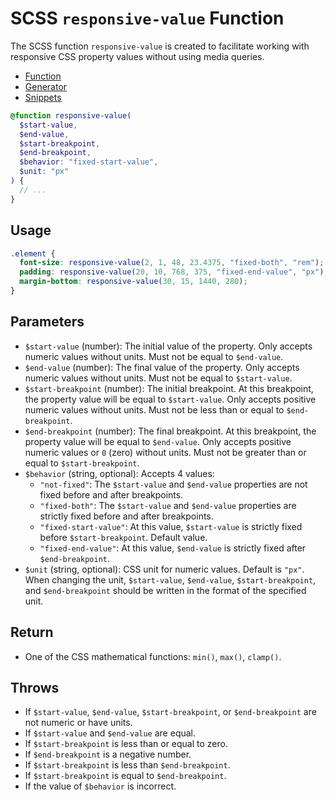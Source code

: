 # SCSS `responsive-value` Function

The SCSS function `responsive-value` is created to facilitate working with responsive CSS property values without using media queries.

- [Function](responsive-value.scss)
- [Generator](https://javidrashkhansoi.github.io/responsive-value/)
- [Snippets](responsive-value.code-snippets)

```scss
@function responsive-value(
  $start-value,
  $end-value,
  $start-breakpoint,
  $end-breakpoint,
  $behavior: "fixed-start-value",
  $unit: "px"
) {
  // ...
}
```

## Usage

```scss
.element {
  font-size: responsive-value(2, 1, 48, 23.4375, "fixed-both", "rem");
  padding: responsive-value(20, 10, 768, 375, "fixed-end-value", "px");
  margin-bottom: responsive-value(30, 15, 1440, 280);
}
```

## Parameters

- `$start-value` (number): The initial value of the property. Only accepts numeric values without units. Must not be equal to `$end-value`.
- `$end-value` (number): The final value of the property. Only accepts numeric values without units. Must not be equal to `$start-value`.
- `$start-breakpoint` (number): The initial breakpoint. At this breakpoint, the property value will be equal to `$start-value`. Only accepts positive numeric values without units. Must not be less than or equal to `$end-breakpoint`.
- `$end-breakpoint` (number): The final breakpoint. At this breakpoint, the property value will be equal to `$end-value`. Only accepts positive numeric values or `0` (zero) without units. Must not be greater than or equal to `$start-breakpoint`.
- `$behavior` (string, optional): Accepts 4 values:
  - `"not-fixed"`: The `$start-value` and `$end-value` properties are not fixed before and after breakpoints.
  - `"fixed-both"`: The `$start-value` and `$end-value` properties are strictly fixed before and after breakpoints.
  - `"fixed-start-value"`: At this value, `$start-value` is strictly fixed before `$start-breakpoint`. Default value.
  - `"fixed-end-value"`: At this value, `$end-value` is strictly fixed after `$end-breakpoint`.
- `$unit` (string, optional): CSS unit for numeric values. Default is `"px"`. When changing the unit, `$start-value`, `$end-value`, `$start-breakpoint`, and `$end-breakpoint` should be written in the format of the specified unit.

## Return

- One of the CSS mathematical functions: `min()`, `max()`, `clamp()`.

## Throws

- If `$start-value`, `$end-value`, `$start-breakpoint`, or `$end-breakpoint` are not numeric or have units.
- If `$start-value` and `$end-value` are equal.
- If `$start-breakpoint` is less than or equal to zero.
- If `$end-breakpoint` is a negative number.
- If `$start-breakpoint` is less than `$end-breakpoint`.
- If `$start-breakpoint` is equal to `$end-breakpoint`.
- If the value of `$behavior` is incorrect.
